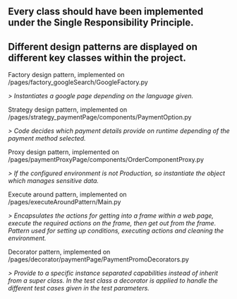 ## Every class should have been implemented under the Single Responsibility Principle.

## Different design patterns are displayed on different key classes within the project.

Factory design pattern, implemented on /pages/factory_googleSearch/GoogleFactory.py

*> Instantiates a google page depending on the language given.*

Strategy design pattern, implemented on /pages/strategy_paymentPage/components/PaymentOption.py

*> Code decides which payment details provide on runtime depending of the payment method selected.*

Proxy design pattern, implemented on /pages/paymentProxyPage/components/OrderComponentProxy.py

*> If the configured environment is not Production, so instantiate the object which manages sensitive data.*

Execute around pattern, implemented on /pages/executeAroundPattern/Main.py

*> Encapsulates the actions for getting into a frame within a web page, execute the required actions on the frame, then 
get out from the frame. Pattern used for setting up conditions, executing actions and cleaning the environment.*

Decorator pattern, implemented on /pages/decorator/paymentPage/PaymentPromoDecorators.py

*> Provide to a specific instance separated capabilities instead of inherit from a super class. 
In the test class a decorator is applied to handle the different test cases given in the test parameters.*

